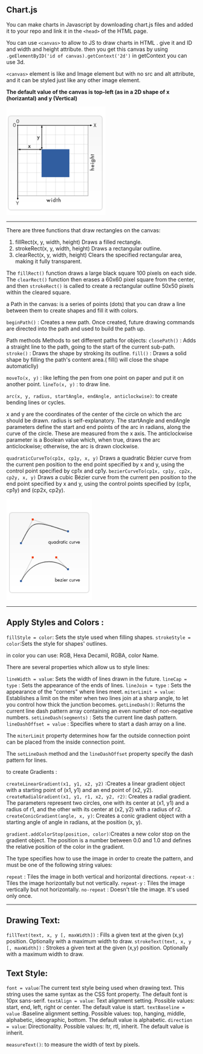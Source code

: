 ## Chart.js

You can make charts in Javascript by downloading chart.js files and added it to your repo and link it in the `<head>` of the HTML page.

You can use `<canvas>` to allow to JS to draw charts in HTML . give it and ID and width and height attribute. then you get this canvas by using `.geElementByID('id of canvas).getContext('2d')`  in getContext you can use 3d.

`<canvas>` element is like and Image element but with no src and alt attribute, and it can be styled just like any other image element.


**The default value of the canvas is top-left (as in a 2D shape of x (horizantal) and y (Vertical)**


![X and Y](../Images/XandY.png)


----------------------------------------------



There are three functions that draw rectangles on the canvas:

1. fillRect(x, y, width, height) Draws a filled rectangle.
2. strokeRect(x, y, width, height) Draws a rectangular outline.
3. clearRect(x, y, width, height) Clears the specified rectangular area, making it fully transparent.

The `fillRect()` function draws a large black square 100 pixels on each side. The `clearRect()` function then erases a 60x60 pixel square from the center, and then `strokeRect()` is called to create a rectangular outline 50x50 pixels within the cleared square.


a Path in the canvas: is a series of points (dots) that you can draw a line between them to create shapes and fill it with colors.

`beginPath()` : Creates a new path. Once created, future drawing commands are directed into the path and used to build the path up.

Path methods
Methods to set different paths for objects:
`closePath()` : Adds a straight line to the path, going to the start of the current sub-path.
`stroke()` : Draws the shape by stroking its outline.
`fill()` : Draws a solid shape by filling the path's content area.( fill() will close the shape automaticlly)


`moveTo(x, y)` : like lefting the pen from one point on paper and put it on another point.
`lineTo(x, y)` : to draw line.

`arc(x, y, radius, startAngle, endAngle, anticlockwise)`: to create bending lines or cycles.

x and y are the coordinates of the center of the circle on which the arc should be drawn. 
radius is self-explanatory. 
The startAngle and endAngle parameters define the start and end points of the arc in radians, along the curve of the circle. 
These are measured from the x axis. 
The anticlockwise parameter is a Boolean value which, when true, draws the arc anticlockwise; otherwise, the arc is drawn clockwise.

`quadraticCurveTo(cp1x, cp1y, x, y)`
Draws a quadratic Bézier curve from the current pen position to the end point specified by x and y, using the control point specified by cp1x and cp1y.
`bezierCurveTo(cp1x, cp1y, cp2x, cp2y, x, y)`
Draws a cubic Bézier curve from the current pen position to the end point specified by x and y, using the control points specified by (cp1x, cp1y) and (cp2x, cp2y).


![Bazer And Quadratic](../Images/BezierAndQuadratic.png)


------------------------------------------------------------------

## Apply Styles and Colors : 


`fillStyle = color`: Sets the style used when filling shapes.
`strokeStyle = color`:Sets the style for shapes' outlines.

in color you can use: RGB, Hexa Decamil, RGBA, color Name.



There are several properties which allow us to style lines:

`lineWidth = value`: Sets the width of lines drawn in the future.
`lineCap = type` : Sets the appearance of the ends of lines.
`lineJoin = type` : Sets the appearance of the "corners" where lines meet.
`miterLimit = value`: Establishes a limit on the miter when two lines join at a sharp angle, to let you control how thick the junction becomes.
`getLineDash()`: Returns the current line dash pattern array containing an even number of non-negative numbers.
`setLineDash(segments)` : Sets the current line dash pattern.
`lineDashOffset = value` : Specifies where to start a dash array on a line.


The `miterLimit` property determines how far the outside connection point can be placed from the inside connection point. 

The `setLineDash` method and the `lineDashOffset` property specify the dash pattern for lines. 



to create Gradients :

`createLinearGradient(x1, y1, x2, y2)` :Creates a linear gradient object with a starting point of (x1, y1) and an end point of (x2, y2).
`createRadialGradient(x1, y1, r1, x2, y2, r2)`: Creates a radial gradient. The parameters represent two circles, one with its center at (x1, y1) and a radius of r1, and the other with its center at (x2, y2) with a radius of r2.
`createConicGradient(angle, x, y)`: Creates a conic gradient object with a starting angle of angle in radians, at the position (x, y).


`gradient.addColorStop(position, color)`:Creates a new color stop on the gradient object. The position is a number between 0.0 and 1.0 and defines the relative position of the color in the gradient.


The type specifies how to use the image in order to create the pattern, and must be one of the following string values:

`repeat` : Tiles the image in both vertical and horizontal directions.
`repeat-x` : Tiles the image horizontally but not vertically.
`repeat-y` : Tiles the image vertically but not horizontally.
`no-repeat` : Doesn't tile the image. It's used only once.

----------------------------------------------------------------------

## Drawing Text:

`fillText(text, x, y [, maxWidth])` : Fills a given text at the given (x,y) position. Optionally with a maximum width to draw.
`strokeText(text, x, y [, maxWidth])` : Strokes a given text at the given (x,y) position. Optionally with a maximum width to draw.


## Text Style:

`font = value`:The current text style being used when drawing text. This string uses the same syntax as the CSS font property. The default font is 10px sans-serif.
`textAlign = value`: Text alignment setting. Possible values: start, end, left, right or center. The default value is start.
`textBaseline = value` :Baseline alignment setting. Possible values: top, hanging, middle, alphabetic, ideographic, bottom. The default value is alphabetic.
`direction = value`: Directionality. Possible values: ltr, rtl, inherit. The default value is inherit.

`measureText()`: to measure the width of text by pixels. 